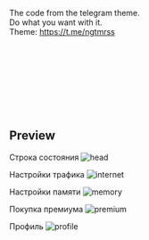 The code from the telegram theme. <br>
Do what you want with it. <br>
Theme: https://t.me/ngtmrss <br>
 <br>
 <br>
 <br>
 <br>
 <br>
 <br>
 <br>
 <br>
<h2> Preview </h2>

Строка состояния 
![head](https://github.com/msvxdlss/nightmares/assets/170455347/af27e77b-7834-4785-9544-f4db7582d6ae)

Настройки трафика
![internet](https://github.com/msvxdlss/nightmares/assets/170455347/18d66689-5018-421d-b0e6-df9245bdb373)

Настройки памяти
![memory](https://github.com/msvxdlss/nightmares/assets/170455347/c3d8f6d7-a5a7-4c80-a68e-5660d1b1aa6c)

Покупка премиума
![premium](https://github.com/msvxdlss/nightmares/assets/170455347/e20d19d1-b278-4784-b0dd-8560c75316fb)

Профиль
![profile](https://github.com/msvxdlss/nightmares/assets/170455347/f89044bc-d843-4d60-93f3-e22a2fdb65ba)
